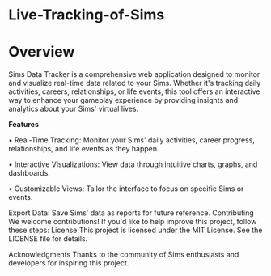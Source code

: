 # Live-Tracking-of-Sims
# Overview
Sims Data Tracker is a comprehensive web application designed to monitor and visualize real-time data related to your Sims. Whether it's tracking daily activities, careers, relationships, or life events, this tool offers an interactive way to enhance your gameplay experience by providing insights and analytics about your Sims' virtual lives.

**Features**

• Real-Time Tracking: Monitor your Sims' daily activities, career progress, relationships, and life events as they happen.

• Interactive Visualizations: View data through intuitive charts, graphs, and dashboards.

• Customizable Views: Tailor the interface to focus on specific Sims or events.

Export Data: Save Sims' data as reports for future reference.
Contributing
We welcome contributions! If you'd like to help improve this project, follow these steps:
License
This project is licensed under the MIT License. See the LICENSE file for details.

Acknowledgments
Thanks to the community of Sims enthusiasts and developers for inspiring this project.



